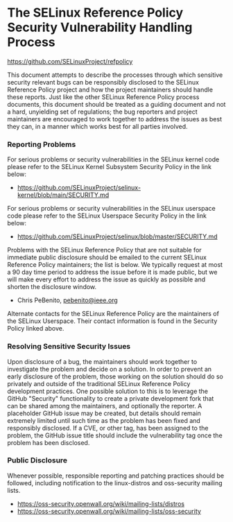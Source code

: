 The SELinux Reference Policy Security Vulnerability Handling Process
===============================================================================
https://github.com/SELinuxProject/refpolicy

This document attempts to describe the processes through which sensitive
security relevant bugs can be responsibly disclosed to the SELinux Reference
Policy project and how the project maintainers should handle these reports. Just
like the other SELinux Reference Policy process documents, this document should
be treated as a guiding document and not a hard, unyielding set of regulations;
the bug reporters and project maintainers are encouraged to work together to
address the issues as best they can, in a manner which works best for all parties
involved.

### Reporting Problems

For serious problems or security vulnerabilities in the SELinux kernel code
please refer to the SELinux Kernel Subsystem Security Policy in the link below:

* https://github.com/SELinuxProject/selinux-kernel/blob/main/SECURITY.md

For serious problems or security vulnerabilities in the SELinux userspace code
please refer to the SELinux Userspace Security Policy in the link below:

* https://github.com/SELinuxProject/selinux/blob/master/SECURITY.md

Problems with the SELinux Reference Policy that are not suitable for immediate
public disclosure should be emailed to the current SELinux Reference Policy
maintainers; the list is below. We typically request at most a 90 day time period
to address the issue before it is made public, but we will make every effort to
address the issue as quickly as possible and shorten the disclosure window.

* Chris PeBenito, pebenito@ieee.org

Alternate contacts for the SELinux Reference Policy are the maintainers of
the SELinux Userspace. Their contact information is found in the Security
Policy linked above.

### Resolving Sensitive Security Issues

Upon disclosure of a bug, the maintainers should work together to investigate
the problem and decide on a solution. In order to prevent an early disclosure
of the problem, those working on the solution should do so privately and
outside of the traditional SELinux Reference Policy development practices. One
possible solution to this is to leverage the GitHub "Security" functionality to
create a private development fork that can be shared among the maintainers, and
optionally the reporter. A placeholder GitHub issue may be created, but details
should remain extremely limited until such time as the problem has been fixed
and responsibly disclosed. If a CVE, or other tag, has been assigned to the
problem, the GitHub issue title should include the vulnerability tag once the
problem has been disclosed.

### Public Disclosure

Whenever possible, responsible reporting and patching practices should be
followed, including notification to the linux-distros and oss-security mailing
lists.

* https://oss-security.openwall.org/wiki/mailing-lists/distros
* https://oss-security.openwall.org/wiki/mailing-lists/oss-security
